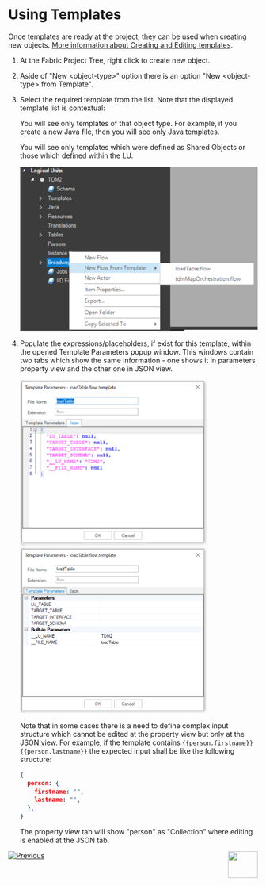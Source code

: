 # Using Templates

Once templates are ready at the project, they can be used when creating new objects. [More information about Creating and Editing templates](02_create_and_edit_template.md).

1. At the Fabric Project Tree, right click to create new object.

2. Aside of "New \<object-type\>" option there is an option "New \<object-type\> from Template".

3. Select the required template from the list. Note that the displayed template list is contextual:

   You will see only templates of that object type. For example, if you create a new Java file, then you will see only Java templates.

    You will see only templates which were defined as Shared Objects or those which defined within the LU.

   ![image](images/templates_02_use_template.png)

4. Populate the expressions/placeholders, if exist for this template, within the opened Template Parameters popup window. This windows contain two tabs which show the same information - one shows it in parameters property view and the other one in JSON view.

   <img src="images/templates_03_use_tmplt_params_json.png" alt="image" style="zoom:50%;" /><img src="images/templates_03_use_tmplt_params_proprty.png" alt="image" style="zoom:50%;" />

   Note that in some cases there is a need to define complex input structure which cannot be edited at the property view but only at the JSON view. For example, if the template contains  `{{person.firstname}} {{person.lastname}}` the expected input shall be like the following structure:

   ```json
   {
     person: {
       firstname: "",
       lastname: "",
     },
   }
   ```

   The property view tab will show "person" as "Collection" where editing is enabled at the JSON tab.

  

[![Previous](/articles/images/Previous.png)](02_create_and_edit_template.md)[<img align="right" width="60" height="54" src="/articles/images/Next.png">](04_advanced_template_capabilities.md)  
